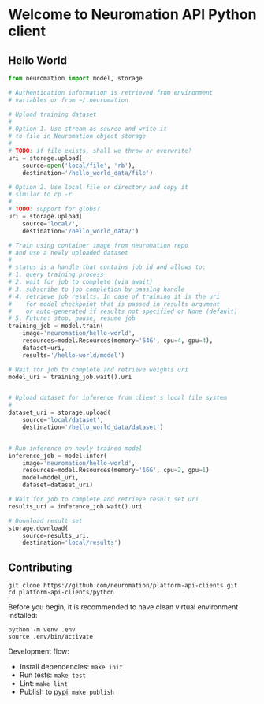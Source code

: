 # Welcome to Neuromation API Python client

## Hello World

```python
from neuromation import model, storage

# Authentication information is retrieved from environment
# variables or from ~/.neuromation

# Upload training dataset
#
# Option 1. Use stream as source and write it
# to file in Neuromation object storage
#
# TODO: if file exists, shall we throw or overwrite?
uri = storage.upload(
    source=open('local/file', 'rb'),
    destination='/hello_world_data/file')

# Option 2. Use local file or directory and copy it
# similar to cp -r
#
# TODO: support for globs?
uri = storage.upload(
    source='local/',
    destination='/hello_world_data/')

# Train using container image from neuromation repo
# and use a newly uploaded dataset
#
# status is a handle that contains job id and allows to:
# 1. query training process
# 2. wait for job to complete (via await)
# 3. subscribe to job completion by passing handle
# 4. retrieve job results. In case of training it is the uri
#    for model checkpoint that is passed in results argument
#    or auto-generated if results not specified or None (default)
# 5. Future: stop, pause, resume job
training_job = model.train(
    image='neuromation/hello-world',
    resources=model.Resources(memory='64G', cpu=4, gpu=4),
    dataset=uri,
    results='/hello-world/model')

# Wait for job to complete and retrieve weights uri
model_uri = training_job.wait().uri


# Upload dataset for inference from client's local file system
#
dataset_uri = storage.upload(
    source='local/dataset',
    destination='/hello_world_data/dataset')


# Run inference on newly trained model
inference_job = model.infer(
    image='neuromation/hello-world',
    resources=model.Resources(memory='16G', cpu=2, gpu=1)
    model=model_uri,
    dataset=dataset_uri)

# Wait for job to complete and retrieve result set uri
results_uri = inference_job.wait().uri

# Download result set
storage.download(
    source=results_uri,
    destination='local/results')
```

## Contributing

```shell
git clone https://github.com/neuromation/platform-api-clients.git
cd platform-api-clients/python
```

Before you begin, it is recommended to have clean virtual environment installed:

```shell
python -m venv .env
source .env/bin/activate
```

Development flow:

* Install dependencies: `make init`
* Run tests: `make test`
* Lint: `make lint`
* Publish to [pypi](https://pypi.org/project/neuromation/): `make publish`
